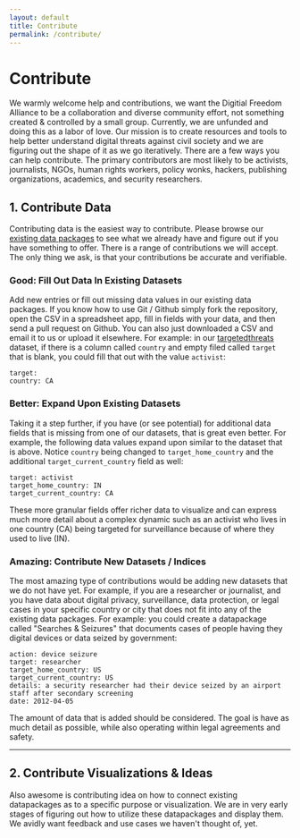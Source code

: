 ```yaml
---
layout: default
title: Contribute
permalink: /contribute/
---
```


# Contribute

We warmly welcome help and contributions, we want the Digitial Freedom Alliance to be a collaboration and diverse community effort, not something created & controlled by a small group. Currently, we are unfunded and doing this as a labor of love. Our mission is to create resources and tools to help better understand digital threats against civil society and we are figuring out the shape of it as we go iteratively. There are a few ways you can help contribute. The primary contributors are most likely to be activists, journalists, NGOs, human rights workers, policy wonks, hackers, publishing organizations, academics, and security researchers.

## 1. Contribute Data

Contributing data is the easiest way to contribute. Please browse our [existing data packages](/datasets/) to see what we already have and figure out if you have something to offer. There is a range of contributions we will accept. The only thing we ask, is that your contributions be accurate and verifiable.

### Good: Fill Out Data In Existing Datasets

Add new entries or fill out missing data values in our existing data packages. If you know how to use Git / Github simply fork the repository, open the CSV in a spreadsheet app, fill in fields with your data, and then send a pull request on Github. You can also just downloaded a CSV and email it to us or upload it elsewhere. For example: in our [targetedthreats](/datasets/targetedthreats/) dataset, if there is a column called `country` and empty filed called `target` that is blank, you could fill that out with the value `activist`:

    target:
    country: CA

### Better: Expand Upon Existing Datasets

Taking it a step further, if you have (or see potential) for additional data fields that is missing from one of our datasets, that is great even better. For example, the following data values expand upon similar to the dataset that is above. Notice `country` being changed to `target_home_country` and the additional `target_current_country` field as well:

    target: activist
    target_home_country: IN
    target_current_country: CA

These more granular fields offer richer data to visualize and can express much more detail about a complex dynamic such as an activist who lives in one country (CA) being targeted for surveillance because of where they used to live (IN).

### Amazing: Contribute New Datasets / Indices

The most amazing type of contributions would be adding new datasets that we do not have yet. For example, if you are a researcher or journalist, and you have data about digital privacy, surveillance, data protection, or legal cases in your specific country or city that does not fit into any of the existing data packages. For example: you could create a datapackage called "Searches & Seizures" that documents cases of people having they digital devices or data seized by government:

    action: device seizure
    target: researcher
    target_home_country: US
    target_current_country: US
    details: a security researcher had their device seized by an airport staff after secondary screening
    date: 2012-04-05

The amount of data that is added should be considered. The goal is have as much detail as possible, while also operating within legal agreements and safety.

---

## 2. Contribute Visualizations & Ideas

Also awesome is contributing idea on how to connect existing datapackages as to a specific purpose or visualization. We are in very early stages of figuring out how to utilize these datapackages and display them. We avidly want feedback and use cases we haven't thought of, yet.
